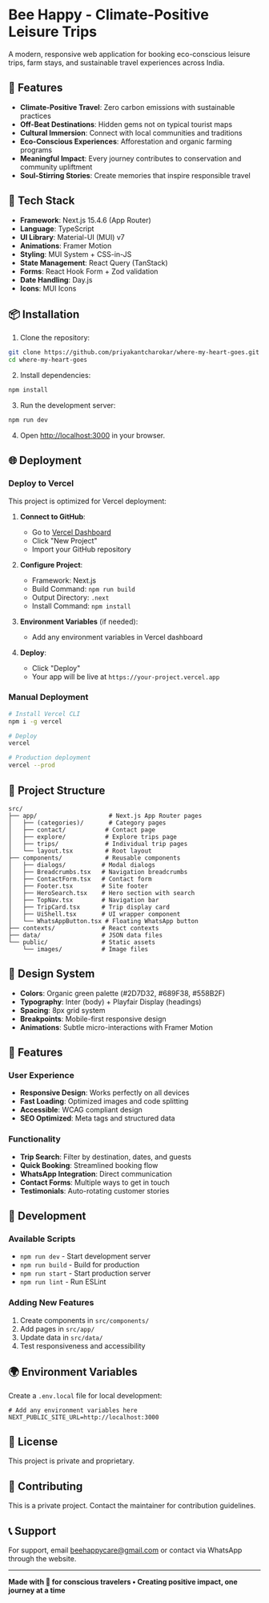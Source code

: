 # Bee Happy - Climate-Positive Leisure Trips

A modern, responsive web application for booking eco-conscious leisure trips, farm stays, and sustainable travel experiences across India.

## 🌟 Features

- **Climate-Positive Travel**: Zero carbon emissions with sustainable practices
- **Off-Beat Destinations**: Hidden gems not on typical tourist maps
- **Cultural Immersion**: Connect with local communities and traditions
- **Eco-Conscious Experiences**: Afforestation and organic farming programs
- **Meaningful Impact**: Every journey contributes to conservation and community upliftment
- **Soul-Stirring Stories**: Create memories that inspire responsible travel

## 🚀 Tech Stack

- **Framework**: Next.js 15.4.6 (App Router)
- **Language**: TypeScript
- **UI Library**: Material-UI (MUI) v7
- **Animations**: Framer Motion
- **Styling**: MUI System + CSS-in-JS
- **State Management**: React Query (TanStack)
- **Forms**: React Hook Form + Zod validation
- **Date Handling**: Day.js
- **Icons**: MUI Icons

## 📦 Installation

1. Clone the repository:
```bash
git clone https://github.com/priyakantcharokar/where-my-heart-goes.git
cd where-my-heart-goes
```

2. Install dependencies:
```bash
npm install
```

3. Run the development server:
```bash
npm run dev
```

4. Open [http://localhost:3000](http://localhost:3000) in your browser.

## 🌐 Deployment

### Deploy to Vercel

This project is optimized for Vercel deployment:

1. **Connect to GitHub**: 
   - Go to [Vercel Dashboard](https://vercel.com/dashboard)
   - Click "New Project"
   - Import your GitHub repository

2. **Configure Project**:
   - Framework: Next.js
   - Build Command: `npm run build`
   - Output Directory: `.next`
   - Install Command: `npm install`

3. **Environment Variables** (if needed):
   - Add any environment variables in Vercel dashboard

4. **Deploy**:
   - Click "Deploy"
   - Your app will be live at `https://your-project.vercel.app`

### Manual Deployment

```bash
# Install Vercel CLI
npm i -g vercel

# Deploy
vercel

# Production deployment
vercel --prod
```

## 📁 Project Structure

```
src/
├── app/                    # Next.js App Router pages
│   ├── (categories)/       # Category pages
│   ├── contact/           # Contact page
│   ├── explore/           # Explore trips page
│   ├── trips/             # Individual trip pages
│   └── layout.tsx         # Root layout
├── components/            # Reusable components
│   ├── dialogs/          # Modal dialogs
│   ├── Breadcrumbs.tsx   # Navigation breadcrumbs
│   ├── ContactForm.tsx   # Contact form
│   ├── Footer.tsx        # Site footer
│   ├── HeroSearch.tsx    # Hero section with search
│   ├── TopNav.tsx        # Navigation bar
│   ├── TripCard.tsx      # Trip display card
│   ├── UiShell.tsx       # UI wrapper component
│   └── WhatsAppButton.tsx # Floating WhatsApp button
├── contexts/             # React contexts
├── data/                 # JSON data files
└── public/               # Static assets
    └── images/           # Image files
```

## 🎨 Design System

- **Colors**: Organic green palette (#2D7D32, #689F38, #558B2F)
- **Typography**: Inter (body) + Playfair Display (headings)
- **Spacing**: 8px grid system
- **Breakpoints**: Mobile-first responsive design
- **Animations**: Subtle micro-interactions with Framer Motion

## 📱 Features

### User Experience
- **Responsive Design**: Works perfectly on all devices
- **Fast Loading**: Optimized images and code splitting
- **Accessible**: WCAG compliant design
- **SEO Optimized**: Meta tags and structured data

### Functionality
- **Trip Search**: Filter by destination, dates, and guests
- **Quick Booking**: Streamlined booking flow
- **WhatsApp Integration**: Direct communication
- **Contact Forms**: Multiple ways to get in touch
- **Testimonials**: Auto-rotating customer stories

## 🔧 Development

### Available Scripts

- `npm run dev` - Start development server
- `npm run build` - Build for production
- `npm run start` - Start production server
- `npm run lint` - Run ESLint

### Adding New Features

1. Create components in `src/components/`
2. Add pages in `src/app/`
3. Update data in `src/data/`
4. Test responsiveness and accessibility

## 🌍 Environment Variables

Create a `.env.local` file for local development:

```env
# Add any environment variables here
NEXT_PUBLIC_SITE_URL=http://localhost:3000
```

## 📄 License

This project is private and proprietary.

## 🤝 Contributing

This is a private project. Contact the maintainer for contribution guidelines.

## 📞 Support

For support, email beehappycare@gmail.com or contact via WhatsApp through the website.

---

**Made with 💚 for conscious travelers • Creating positive impact, one journey at a time**